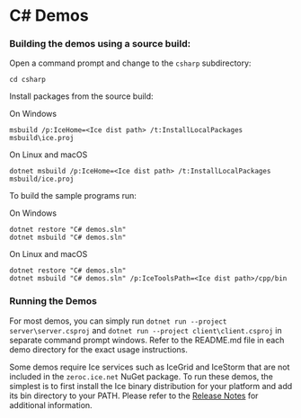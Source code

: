 # C# Demos


### Building the demos using a source build:

Open a command prompt and change to the `csharp` subdirectory:

```
cd csharp
```

Install packages from the source build:

On Windows

```
msbuild /p:IceHome=<Ice dist path> /t:InstallLocalPackages msbuild\ice.proj
```

On Linux and macOS

```
dotnet msbuild /p:IceHome=<Ice dist path> /t:InstallLocalPackages msbuild/ice.proj
```

To build the sample programs run:

On Windows

```
dotnet restore "C# demos.sln"
dotnet msbuild "C# demos.sln"
```

On Linux and macOS

```
dotnet restore "C# demos.sln"
dotnet msbuild "C# demos.sln" /p:IceToolsPath=<Ice dist path>/cpp/bin
```

### Running the Demos

For most demos, you can simply run `dotnet run --project server\server.csproj` and
`dotnet run --project client\client.csproj` in separate command prompt windows. Refer to the README.md file in each demo
directory for the exact usage instructions.

Some demos require Ice services such as IceGrid and IceStorm that are not included in the `zeroc.ice.net` NuGet package.
To run these demos, the simplest is to first install the Ice binary distribution for your platform  and add its bin
directory to your PATH. Please refer to the [Release Notes][6] for additional information.

[1]: https://doc.zeroc.com/ice/4.0/introduction
[2]: https://doc.zeroc.com/technical-articles/general-topics/chat-demo
[3]: https://marketplace.visualstudio.com/items?itemName=ZeroCInc.IceBuilder
[4]: https://doc.zeroc.com/ice/4.0/release-notes/using-the-windows-binary-distributions
[5]: https://dotnet.microsoft.com/download/dotnet-core
[6]: https://doc.zeroc.com/rel/ice-releases/ice-4-0/ice-4-0-0-release-notes
